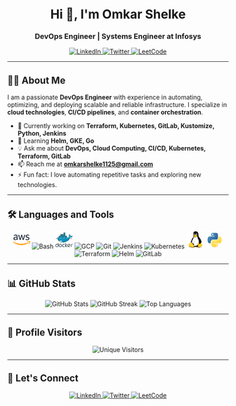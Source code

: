 <h1 align="center">Hi 👋, I'm Omkar Shelke</h1>
<h3 align="center">DevOps Engineer | Systems Engineer at Infosys</h3>

<p align="center">
  <a href="https://www.linkedin.com/in/omkar-shelke-2503s" target="_blank">
    <img src="https://img.shields.io/badge/LinkedIn-%230077B5.svg?style=for-the-badge&logo=linkedin&logoColor=white" alt="LinkedIn"/>
  </a>
  <a href="https://x.com/Omkara25" target="_blank">
    <img src="https://img.shields.io/badge/Twitter-%231DA1F2.svg?style=for-the-badge&logo=twitter&logoColor=white" alt="Twitter"/>
  </a>
  <a href="https://leetcode.com/omkara18" target="_blank">
    <img src="https://img.shields.io/badge/LeetCode-%23FFA116.svg?style=for-the-badge&logo=leetcode&logoColor=white" alt="LeetCode"/>
  </a>
</p>

---

## 👨‍💻 About Me
I am a passionate **DevOps Engineer** with experience in automating, optimizing, and deploying scalable and reliable infrastructure. I specialize in **cloud technologies**, **CI/CD pipelines**, and **container orchestration**.

- 🚀 Currently working on **Terraform, Kubernetes, GitLab, Kustomize, Python, Jenkins**  
- 🌱 Learning **Helm, GKE, Go**  
- 💡 Ask me about **DevOps, Cloud Computing, CI/CD, Kubernetes, Terraform, GitLab**  
- 📫 Reach me at **omkarshelke1125@gmail.com**  
- ⚡ Fun fact: I love automating repetitive tasks and exploring new technologies.  

---

## 🛠️ Languages and Tools

<p align="center">
  <img src="https://raw.githubusercontent.com/devicons/devicon/master/icons/amazonwebservices/amazonwebservices-original-wordmark.svg" alt="AWS" width="40" height="40"/>
  <img src="https://www.vectorlogo.zone/logos/gnu_bash/gnu_bash-icon.svg" alt="Bash" width="40" height="40"/>
  <img src="https://raw.githubusercontent.com/devicons/devicon/master/icons/docker/docker-original-wordmark.svg" alt="Docker" width="40" height="40"/>
  <img src="https://www.vectorlogo.zone/logos/google_cloud/google_cloud-icon.svg" alt="GCP" width="40" height="40"/>
  <img src="https://www.vectorlogo.zone/logos/git-scm/git-scm-icon.svg" alt="Git" width="40" height="40"/>
  <img src="https://www.vectorlogo.zone/logos/jenkins/jenkins-icon.svg" alt="Jenkins" width="40" height="40"/>
  <img src="https://www.vectorlogo.zone/logos/kubernetes/kubernetes-icon.svg" alt="Kubernetes" width="40" height="40"/>
  <img src="https://raw.githubusercontent.com/devicons/devicon/master/icons/linux/linux-original.svg" alt="Linux" width="40" height="40"/>
  <img src="https://raw.githubusercontent.com/devicons/devicon/master/icons/python/python-original.svg" alt="Python" width="40" height="40"/>
  <img src="https://www.vectorlogo.zone/logos/terraformio/terraformio-icon.svg" alt="Terraform" width="40" height="40"/>
  <img src="https://www.vectorlogo.zone/logos/helmsh/helmsh-icon.svg" alt="Helm" width="40" height="40"/>
  <img src="https://www.vectorlogo.zone/logos/gitlab/gitlab-icon.svg" alt="GitLab" width="40" height="40"/>
</p>

---

## 📊 GitHub Stats

<p align="center">
  <img src="https://github-readme-stats.vercel.app/api?username=omkar-shelke25&show_icons=true&theme=radical&hide_border=true" alt="GitHub Stats"/>
  <img src="https://github-readme-streak-stats.herokuapp.com/?user=omkar-shelke25&theme=radical&hide_border=true" alt="GitHub Streak"/>
  <img src="https://github-readme-stats.vercel.app/api/top-langs/?username=omkar-shelke25&layout=compact&theme=radical&hide_border=true" alt="Top Languages"/>
</p>

---

## 🌟 Profile Visitors
<p align="center">
  <img src="https://profile-counter.glitch.me/omkar-shelke25/count.svg" alt="Unique Visitors" />
</p>

---

## 🤝 Let's Connect
<p align="center">
  <a href="https://www.linkedin.com/in/omkar-shelke-2503s" target="_blank">
    <img src="https://img.shields.io/badge/LinkedIn-%230077B5.svg?style=for-the-badge&logo=linkedin&logoColor=white" alt="LinkedIn"/>
  </a>
  <a href="https://x.com/Omkara25" target="_blank">
    <img src="https://img.shields.io/badge/Twitter-%231DA1F2.svg?style=for-the-badge&logo=twitter&logoColor=white" alt="Twitter"/>
  </a>
  <a href="https://leetcode.com/omkara18" target="_blank">
    <img src="https://img.shields.io/badge/LeetCode-%23FFA116.svg?style=for-the-badge&logo=leetcode&logoColor=white" alt="LeetCode"/>
  </a>
</p>

